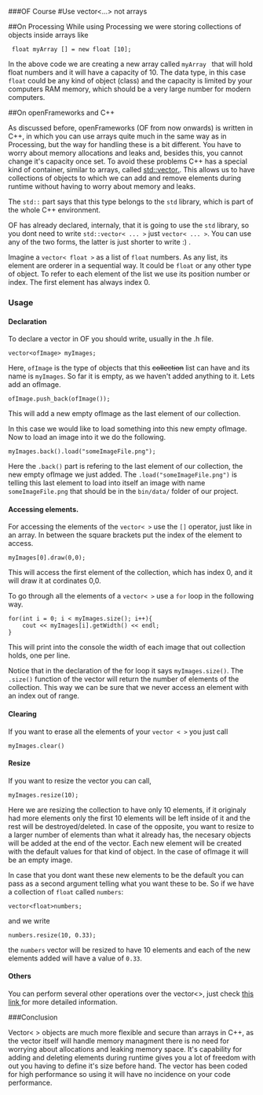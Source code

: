 ###OF Course
#Use vector<...> not arrays

##On Processing
While using Processing we were storing collections of objects inside arrays like 

``` float myArray [] = new float [10];```

In the above code we are creating a new array called ```myArray ``` that will hold float numbers and it will have a capacity of 10. The data type, in this case ```float``` could be any kind of object (class) and the capacity is limited by your computers RAM memory, which should be a very large number for modern computers.

##On openFrameworks and C++

As discussed before, openFrameworks (OF from now onwards) is written in C++, in which you can use arrays quite much in the same way as in Processing, but the way for handling these is a bit different. You have to worry about memory allocations and leaks and, besides this, you cannot change it's capacity once set.
To avoid these problems C++ has a special kind of container, similar to arrays, called [std::vector.](http://www.cplusplus.com/reference/vector/vector/). This allows us to have collections of objects to which we can add and remove elements during runtime without having to worry about memory and leaks.

The ```std::``` part says that this type belongs to the ```std``` library, which is part of the whole C++ environment.

OF has already declared, internaly, that it is going to use the ```std``` library, so you dont need to write ```std::vector< ... >``` just ```vector< ... >```. 
You can use any of the two forms, the latter is just shorter to write :) .


Imagine a ```vector< float >``` as a list of ```float``` numbers. As any list, its element are orderer in a sequential way. It could be ```float``` or any other type of object. To refer to each element of the list we use its position number or index. The first element has always index 0.

### Usage
#### Declaration

To declare a vector in OF you should write, usually in the .h file.

```vector<ofImage> myImages;```

Here, ```ofImage``` is the type of objects that this ~~collection~~ list can have  and its name is ```myImages```. So far it is empty, as we haven't added anything to it.
Lets add an ofImage.

`ofImage.push_back(ofImage());`

This will add a new empty ofImage as the last element of our collection.

In this case we would like to load something into this new empty ofImage.
Now to load an image into it we do the following.

`myImages.back().load("someImageFile.png");`

Here the ```.back()``` part is refering to the last element of our collection, the new empty ofImage we just added.
The ```.load("someImageFile.png")``` is telling this last element to load into itself an image with name ```someImageFile.png``` that should be in the ```bin/data/``` folder of our project.

#### Accessing elements.

For accessing the elements of the ```vector< >```  use the ```[]``` operator, just like in an array. In between the square brackets put the index of the element to access.

`myImages[0].draw(0,0);`

This will access the first element of the collection, which has index 0, and it will draw it at cordinates 0,0.

To go through all the elements of a ```vector< >``` use a ```for``` loop in the following way. 

```
for(int i = 0; i < myImages.size(); i++){
	cout << myImages[i].getWidth() << endl;
}
```

This will print into the console the width of each image that out collection holds, one per line.

Notice that in the declaration of the for loop it says ```myImages.size()```. The ```.size()``` function of the vector will return the number of elements of the collection. This way we can be sure that we never access an element with an index out of range.

#### Clearing

If you want to erase all the elements of your `vector < >` you just call

`myImages.clear()`

#### Resize

If you want to resize the vector you can call,

`myImages.resize(10);`

Here we are resizing the collection to have only 10 elements, if it originaly had more elements only the first 10 elements will be left inside of it and the rest will be destroyed/deleted. In case of the opposite, you want to resize to a larger number of elements than what it already has, the necesary objects will be added at the end of the vector. Each new element will be created with the default values for that kind of object. In the case of ofImage it will be an empty image.

In case that you dont want these new elements to be the default you can pass as a second argument telling what you want these to be.
So if we have a collection of ```float``` called ```numbers```:

`vector<float>numbers;`

and we write 

`numbers.resize(10, 0.33);`

the `numbers` vector will be resized to have 10 elements and each of the new elements added will have a value of `0.33`.







#### Others

You can perform several other operations over the vector<>, just check [this link ](http://www.cplusplus.com/reference/vector/vector)for more detailed information.

###Conclusion 


Vector< > objects are much more flexible and secure than arrays in C++, as the vector itself will handle memory managment there is no need for worrying about allocations and leaking memory space. It's capability for adding and deleting elements during runtime gives you a lot of freedom with out you having to define it's size before hand. The vector has been coded for high performance so using it will have no incidence on your code performance.




